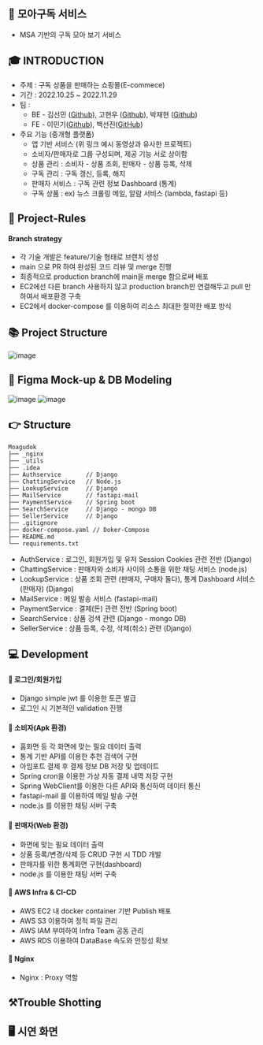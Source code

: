 ## 📢 모아구독 서비스
- MSA 기반의 구독 모아 보기 서비스

## 🎓 INTRODUCTION
- 주제 : 구독 상품을 판매하는 쇼핑몰(E-commece)
- 기간 : 2022.10.25 ~ 2022.11.29    
- 팀 :     
    - BE - 김선민 ([Github](https://github.com/SeonminKim1)), 고현우 ([Github](https://github.com/khw7876)), 박재현 ([Github](https://github.com/Aeius))     
    - FE - 이민기([Github](https://github.com/coddy083)), 백선진([GitHub](https://github.com/tjswls5000))
- 주요 기능 (중개형 플랫폼)    
    - 앱 기반 서비스 (위 링크 예시 동영상과 유사한 프로젝트)
    - 소비자/판매자로 그룹 구성되며, 제공 기능 서로 상이함
    - 상품 관리 : 소비자 - 상품 조회, 판매자 - 상품 등록, 삭제
    - 구독 관리 : 구독 갱신, 등록, 해지
    - 판매자 서비스 : 구독 관련 정보 Dashboard (통계)
    - 구독 상품 : ex) 뉴스 크롤링 메일, 알람 서비스 (lambda, fastapi 등)
    
## :handshake: Project-Rules
#### Branch strategy
- 각 기술 개발은 feature/기술 형태로 브랜치 생성
- main 으로 PR 하여 완성된 코드 리뷰 및 merge 진행
- 최종적으로 production branch에 main을 merge 함으로써 배포
- EC2에선 다른 branch 사용하지 않고 production branch만 연결해두고 pull 만 하여서 배포환경 구축
- EC2에서 docker-compose 를 이용하여 리소스 최대한 절약한 배포 방식

## 📚 Project Structure
![image](https://user-images.githubusercontent.com/87006912/204205755-a3cb20a8-9fb7-4f6c-931c-dd72cedd8fb4.png)

## 🚞 Figma Mock-up & DB Modeling
![image](https://user-images.githubusercontent.com/87006912/204208509-3ec4cdc2-8e77-483a-a00a-155fbba359c9.png)
![image](https://user-images.githubusercontent.com/87006912/204206176-3b6d44dd-eec2-4772-95fc-acd85468fc05.png)

## 👉 Structure
```
Moagudok
├── _nginx
├── _utils            
├── .idea             
├── Authservice       // Django        
├── ChattingService   // Node.js   
├── LookupService     // Django
├── MailService       // fastapi-mail
├── PaymentService    // Spring boot
├── SearchService     // Django - mongo DB
├── SellerService     // Django
├── .gitignore
├── docker-compose.yaml // Doker-Compose
├── README.md        
└── requirements.txt
```
- AuthService : 로그인, 회원가입 및 유저 Session Cookies 관련 전반 (Django)
- ChattingService : 판매자와 소비자 사이의 소통을 위한 채팅 서비스 (node.js)
- LookupService : 상품 조회 관련 (판매자, 구매자 둘다), 통계 Dashboard 서비스 (판매자) (Django)
- MailService : 메일 발송 서비스 (fastapi-mail)
- PaymentService : 결제(돈) 관련 전반 (Spring boot)
- SearchService : 상품 겅색 관련 (Django - mongo DB)
- SellerService : 상품 등록, 수정, 삭제(취소) 관련 (Django)


## :computer: Development
#### 🎉 로그인/회원가입
- Django simple jwt 를 이용한 토큰 발급
- 로그인 시 기본적인 validation 진행
#### 🎉 소비자(Apk 환경)
- 홈화면 등 각 화면에 맞는 필요 데이터 출력
- 통계 기반 API를 이용한 추천 검색어 구현
- 아임포트 결제 후 결제 정보 DB 저장 및 업데이트
- Spring cron을 이용한 가상 자동 결제 내역 저장 구현
- Spring WebClient를 이용한 다른 API와 통신하여 데이터 통신
- fastapi-mail 를 이용하여 메일 발송 구현
- node.js 를 이용한 채팅 서버 구축
#### 🎉 판매자(Web 환경)
- 화면에 맞는 필요 데이터 출력
- 상품 등록/변경/삭제 등 CRUD 구현 시 TDD 개발
- 판매자를 위한 통계화면 구현(dashboard)
- node.js 를 이용한 채팅 서버 구축 

#### 🎉 AWS Infra & CI-CD
- AWS EC2 내 docker container 기반 Publish 배포
- AWS S3 이용하여 정적 파일 관리
- AWS IAM 부여하여 Infra Team 공동 관리
- AWS RDS 이용하여 DataBase 속도와 안정성 확보 

#### 🎉 Nginx 
- Nginx : Proxy 역할 

## ⚒Trouble Shotting

## 🖥 시연 화면
